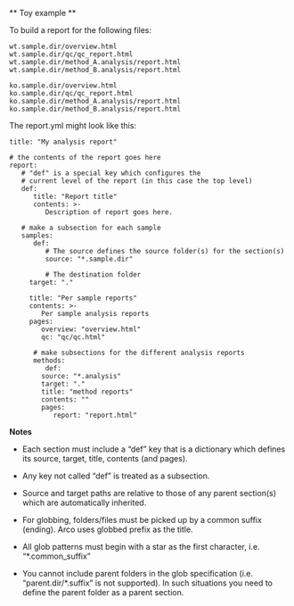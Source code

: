** Toy example **

To build a report for the following files:

```
wt.sample.dir/overview.html
wt.sample.dir/qc/qc_report.html
wt.sample.dir/method_A.analysis/report.html
wt.sample.dir/method_B.analysis/report.html

ko.sample.dir/overview.html
ko.sample.dir/qc/qc_report.html
ko.sample.dir/method_A.analysis/report.html
ko.sample.dir/method_B.analysis/report.html
```

The report.yml might look like this:

```
title: "My analysis report"

# the contents of the report goes here
report:
   # "def" is a special key which configures the
   # current level of the report (in this case the top level)
   def:
      title: "Report title"
      contents: >-
         Description of report goes here.

   # make a subsection for each sample
   samples:
      def:
         # The source defines the source folder(s) for the section(s)
         source: "*.sample.dir"

         # The destination folder
	 target: "."

	 title: "Per sample reports"
	 contents: >-
	    Per sample analysis reports
	 pages:
	    overview: "overview.html"
	    qc: "qc/qc.html"

      # make subsections for the different analysis reports
      methods:
         def:
	    source: "*.analysis"
	    target: "."
	    title: "method reports"
	    contents: ""
	    pages:
	       report: "report.html"

```


**Notes**

* Each section must include a “def” key that is a dictionary which defines its source, target, title, contents (and pages).

* Any key not called “def” is treated as a subsection.

* Source and target paths are relative to those of any parent section(s) which are automatically inherited.

* For globbing, folders/files must be picked up by a common suffix (ending). Arco uses globbed prefix as the title.

* All glob patterns must begin with a star as the first character, i.e. “*.common_suffix”

* You cannot include parent folders in the glob specification (i.e. “parent.dir/*.suffix” is not supported). In such situations you need to define the parent folder as a parent section.
